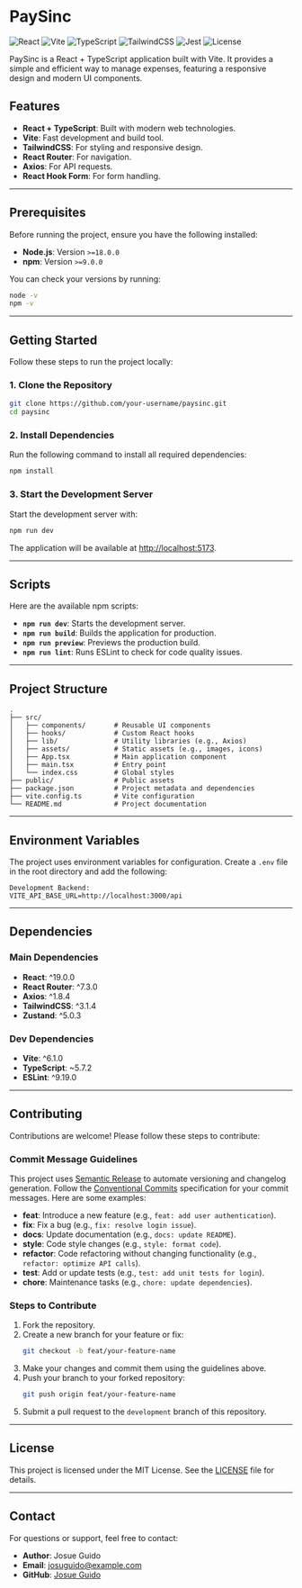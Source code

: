 # PaySinc

![React](https://img.shields.io/badge/React-18+-61dafb?logo=react&logoColor=white)
![Vite](https://img.shields.io/badge/Vite-6+-646cff?logo=vite&logoColor=white)
![TypeScript](https://img.shields.io/badge/TypeScript-5+-3178c6?logo=typescript&logoColor=white)
![TailwindCSS](https://img.shields.io/badge/TailwindCSS-3+-38bdf8?logo=tailwindcss&logoColor=white)
![Jest](https://img.shields.io/badge/tested%20with-jest-99424f?logo=jest)
![License](https://img.shields.io/badge/license-MIT-brightgreen)  

PaySinc is a React + TypeScript application built with Vite. It provides a simple and efficient way to manage expenses, featuring a responsive design and modern UI components.

## Features

-   **React + TypeScript**: Built with modern web technologies.
-   **Vite**: Fast development and build tool.
-   **TailwindCSS**: For styling and responsive design.
-   **React Router**: For navigation.
-   **Axios**: For API requests.
-   **React Hook Form**: For form handling.

---

## Prerequisites

Before running the project, ensure you have the following installed:

-   **Node.js**: Version `>=18.0.0`
-   **npm**: Version `>=9.0.0`

You can check your versions by running:

```bash
node -v
npm -v
```

---

## Getting Started

Follow these steps to run the project locally:

### 1. Clone the Repository

```bash
git clone https://github.com/your-username/paysinc.git
cd paysinc
```

### 2. Install Dependencies

Run the following command to install all required dependencies:

```bash
npm install
```

### 3. Start the Development Server

Start the development server with:

```bash
npm run dev
```

The application will be available at [http://localhost:5173](http://localhost:5173).

---

## Scripts

Here are the available npm scripts: 

-   **`npm run dev`**: Starts the development server.
-   **`npm run build`**: Builds the application for production.
-   **`npm run preview`**: Previews the production build.
-   **`npm run lint`**: Runs ESLint to check for code quality issues.

---

## Project Structure

```
.
├── src/
│   ├── components/       # Reusable UI components
│   ├── hooks/            # Custom React hooks
│   ├── lib/              # Utility libraries (e.g., Axios)
│   ├── assets/           # Static assets (e.g., images, icons)
│   ├── App.tsx           # Main application component
│   ├── main.tsx          # Entry point
│   └── index.css         # Global styles
├── public/               # Public assets
├── package.json          # Project metadata and dependencies
├── vite.config.ts        # Vite configuration
└── README.md             # Project documentation
```

---

## Environment Variables

The project uses environment variables for configuration. Create a `.env` file in the root directory and add the following:

```
Development Backend:
VITE_API_BASE_URL=http://localhost:3000/api 
```

---

## Dependencies

### Main Dependencies

-   **React**: ^19.0.0
-   **React Router**: ^7.3.0
-   **Axios**: ^1.8.4
-   **TailwindCSS**: ^3.1.4
-   **Zustand**: ^5.0.3

### Dev Dependencies

-   **Vite**: ^6.1.0
-   **TypeScript**: ~5.7.2
-   **ESLint**: ^9.19.0

---

## Contributing

Contributions are welcome! Please follow these steps to contribute:

### Commit Message Guidelines

This project uses [Semantic Release](https://github.com/semantic-release/semantic-release) to automate versioning and changelog generation. Follow the [Conventional Commits](https://www.conventionalcommits.org/) specification for your commit messages. Here are some examples:

-   **feat**: Introduce a new feature (e.g., `feat: add user authentication`).
-   **fix**: Fix a bug (e.g., `fix: resolve login issue`).
-   **docs**: Update documentation (e.g., `docs: update README`).
-   **style**: Code style changes (e.g., `style: format code`).
-   **refactor**: Code refactoring without changing functionality (e.g., `refactor: optimize API calls`).
-   **test**: Add or update tests (e.g., `test: add unit tests for login`).
-   **chore**: Maintenance tasks (e.g., `chore: update dependencies`).

### Steps to Contribute

1. Fork the repository.
2. Create a new branch for your feature or fix:
    ```bash
    git checkout -b feat/your-feature-name
    ```
3. Make your changes and commit them using the guidelines above.
4. Push your branch to your forked repository:
    ```bash
    git push origin feat/your-feature-name
    ```
5. Submit a pull request to the `development` branch of this repository.

---

## License

This project is licensed under the MIT License. See the [LICENSE](LICENSE) file for details.

---

## Contact

For questions or support, feel free to contact:

-   **Author**: Josue Guido
-   **Email**: josuguido@example.com
-   **GitHub**: [Josue Guido](https://github.com/josueguido)
